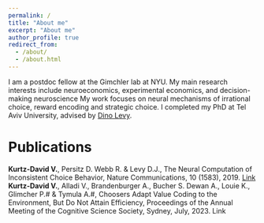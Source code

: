 ```yaml
---
permalink: /
title: "About me"
excerpt: "About me"
author_profile: true
redirect_from: 
  - /about/
  - /about.html
---
```

 
I am a postdoc fellow at the Gimchler lab at NYU.
My main research interests include neuroeconomics, experimental economics, and decision-making neuroscience
My work focuses on neural mechanisms of irrational choice, reward encoding and strategic choice.
I completed my PhD at Tel Aviv University, advised by [Dino Levy](https://dinolevylab.tau.ac.il).

Publications
======
<b>Kurtz-David V.</b>, Persitz D. Webb R. & Levy D.J., The Neural Computation of Inconsistent Choice Behavior, Nature Communications, 10 (1583), 2019. [Link](https://doi.org/10.1038/s41467-019-09343-2) <br>
<b>Kurtz-David V.</b>, Alladi V., Brandenburger A., Bucher S. Dewan A., Louie K., Glimcher P.# & Tymula A.#, Choosers Adapt Value Coding to the Environment, But Do Not Attain Efficiency, Proceedings of the Annual Meeting of the Cognitive Science Society, Sydney, July, 2023. Link



